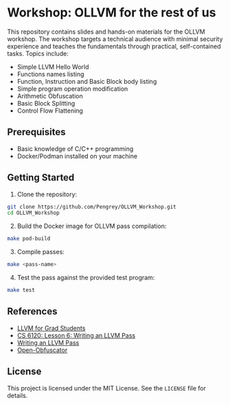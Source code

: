 # Workshop: OLLVM for the rest of us

This repository contains slides and hands-on materials for the OLLVM workshop. The workshop targets a technical audience with minimal security experience and teaches the fundamentals through practical, self-contained tasks. Topics include:

* Simple LLVM Hello World 
* Functions names listing
* Function, Instruction and Basic Block body listing
* Simple program operation modification
* Arithmetic Obfuscation
* Basic Block Splitting
* Control Flow Flattening

## Prerequisites
* Basic knowledge of C/C++ programming
* Docker/Podman installed on your machine

## Getting Started
1. Clone the repository:
```bash
git clone https://github.com/Pengrey/OLLVM_Workshop.git
cd OLLVM_Workshop
```

2. Build the Docker image for OLLVM pass compilation:
```bash
make pod-build
```

3. Compile passes:
```bash
make <pass-name>
```

4. Test the pass against the provided test program:
```bash
make test
```

## References
* [LLVM for Grad Students](https://www.cs.cornell.edu/~asampson/blog/llvm.html)
* [CS 6120: Lesson 6: Writing an LLVM Pass](https://vod.video.cornell.edu/media/CS+6120%3A+Lesson+6%3A+Writing+an+LLVM+Pass/1_4nrtmvc9/179754792)
* [Writing an LLVM Pass](https://releases.llvm.org/1.9/docs/WritingAnLLVMPass.html)
* [Open-Obfuscator](https://obfuscator.re/)

## License
This project is licensed under the MIT License. See the `LICENSE` file for details.
